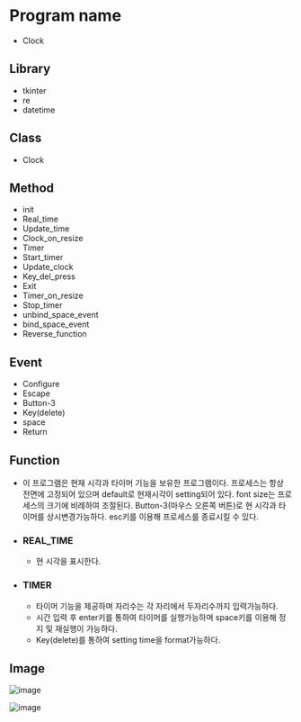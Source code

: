 # Program name
- Clock

## Library
- tkinter
- re
- datetime

## Class
- Clock

## Method
- init
- Real_time
- Update_time
- Clock_on_resize
- Timer
- Start_timer
- Update_clock
- Key_del_press
- Exit
- Timer_on_resize
- Stop_timer
- unbind_space_event
- bind_space_event
- Reverse_function

## Event
- Configure
- Escape
- Button-3
- Key(delete)
- space
- Return

## Function
- 이 프로그램은 현재 시각과 타이머 기능을 보유한 프로그램이다.
  프로세스는 항상 전면에 고정되어 있으며 default로 현재시각이 setting되어 있다.
  font size는 프로세스의 크기에 비례하여 조절된다.
  Button-3(마우스 오른쪽 버튼)로 현 시각과 타이머를 상시변경가능하다.
  esc키를 이용해 프로세스를 종료시킬 수 있다.


- ### REAL_TIME
    - 현 시각을 표시한다.

- ### TIMER
    - 타이머 기능을 제공하며 자리수는 각 자리에서 두자리수까지 입력가능하다.
    - 시간 입력 후 enter키를 통하여 타이머를 실행가능하며 space키를 이용해 정지 및 재실행이 가능하다.
    - Key(delete)를 통하여 setting time을 format가능하다.

 ## Image
 ![image](https://github.com/pjm020121/Clock/assets/140699993/f33ee259-bcd8-4170-8bbe-2ba7bc49fe2a)

![image](https://github.com/pjm020121/Clock/assets/140699993/77259ed7-b72b-45c9-880e-df07d524536e)
